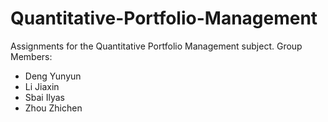 # Quantitative-Portfolio-Management
Assignments for the Quantitative Portfolio Management subject.
Group Members:
- Deng Yunyun
- Li Jiaxin
- Sbai Ilyas
- Zhou Zhichen
